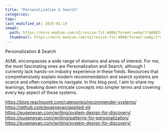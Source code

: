 ```yaml
---
title: "Personalization & Search"
categories:
tags:
last_modified_at: 2025-01-14
image: 
  path: https://miro.medium.com/v2/resize:fit:4800/format:webp/1*qR08Jxq0IHdvFtBsUhCe3Q.jpeg
  thumbnail: https://miro.medium.com/v2/resize:fit:4800/format:webp/1*qR08Jxq0IHdvFtBsUhCe3Q.jpeg
---
```

Personalization & Search

AI/ML encompasses a wide range of domains and areas of interest. For me, the most fascinating ones are Personalization and Search, although I currently lack hands-on industry experience in these fields. Resources that comprehensively explain modern recommendation and search systems are scarce and often complex to navigate. In this blog post, I aim to share my learnings, breaking down intricate concepts into simpler terms and covering every key aspect of these systems.

https://blog.reachsumit.com/categories/recommender-systems/
https://github.com/eugeneyan/applied-ml
https://eugeneyan.com/writing/system-design-for-discovery/
https://eugeneyan.com/writing/patterns-for-personalization/
https://eugeneyan.com/writing/system-design-for-discovery/
